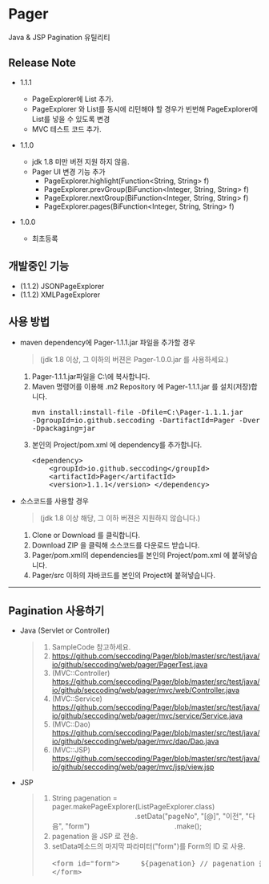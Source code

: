 # Pager
Java &amp; JSP Pagination 유틸리티

## Release Note

* 1.1.1
  * PageExplorer에 List 추가.
  * PageExplorer 와 List를 동시에 리턴해야 할 경우가 빈번해 PageExplorer에 List를 넣을 수 있도록 변경
  * MVC 테스트 코드 추가.
  
* 1.1.0
  * jdk 1.8 미만 버젼 지원 하지 않음.
  * Pager UI 변경 기능 추가
    * PageExplorer.highlight(Function<String, String> f)
    * PageExplorer.prevGroup(BiFunction<Integer, String, String> f)
    * PageExplorer.nextGroup(BiFunction<Integer, String, String> f)
    * PageExplorer.pages(BiFunction<Integer, String, String> f)
    
* 1.0.0
  * 최초등록

## 개발중인 기능
* (1.1.2) JSONPageExplorer
* (1.1.2) XMLPageExplorer

## 사용 방법
* maven dependency에 Pager-1.1.1.jar 파일을 추가할 경우 
   > (jdk 1.8 이상, 그 이하의 버젼은 Pager-1.0.0.jar 를 사용하세요.)
   1. Pager-1.1.1.jar파일을 C:\에 복사합니다.
   1. Maven 명령어를 이용해 .m2 Repository 에 Pager-1.1.1.jar 를 설치(저장)합니다.<pre>mvn install:install-file -Dfile=C:\Pager-1.1.1.jar -DgroupId=io.github.seccoding -DartifactId=Pager -Dversion=1.1.1 -Dpackaging=jar</pre>
   1. 본인의 Project/pom.xml 에 dependency를 추가합니다.<pre>
	&lt;dependency&gt;
	&nbsp;&nbsp;&nbsp;&nbsp;&lt;groupId&gt;io.github.seccoding&lt;/groupId&gt;
	&nbsp;&nbsp;&nbsp;&nbsp;&lt;artifactId&gt;Pager&lt;/artifactId&gt;
	&nbsp;&nbsp;&nbsp;&nbsp;&lt;version&gt;1.1.1&lt;/version&gt;
	&lt;/dependency&gt;
</pre>

*  소스코드를 사용할 경우 
   > (jdk 1.8 이상 해당, 그 이하 버젼은 지원하지 않습니다.)
   1. Clone or Download 를 클릭합니다.
   1. Download ZIP 을 클릭해 소스코드를 다운로드 받습니다.
   1. Pager/pom.xml의 dependencies를 본인의 Project/pom.xml 에 붙혀넣습니다.
   1. Pager/src 이하의 자바코드를 본인의 Project에 붙혀넣습니다. 
---
## Pagination 사용하기
* Java (Servlet or Controller)  
  > 1. SampleCode 참고하세요.
  > 1. https://github.com/seccoding/Pager/blob/master/src/test/java/io/github/seccoding/web/pager/PagerTest.java
  > 1. (MVC::Controller) https://github.com/seccoding/Pager/blob/master/src/test/java/io/github/seccoding/web/pager/mvc/web/Controller.java
  > 1. (MVC::Service) https://github.com/seccoding/Pager/blob/master/src/test/java/io/github/seccoding/web/pager/mvc/service/Service.java
  > 1. (MVC::Dao) https://github.com/seccoding/Pager/blob/master/src/test/java/io/github/seccoding/web/pager/mvc/dao/Dao.java
  > 1. (MVC::JSP) https://github.com/seccoding/Pager/blob/master/src/test/java/io/github/seccoding/web/pager/mvc/jsp/view.jsp

* JSP
  > 1. String pagenation = pager.makePageExplorer(ListPageExplorer.class)
&nbsp;&nbsp;&nbsp;&nbsp;&nbsp;&nbsp;&nbsp;&nbsp;&nbsp;&nbsp;&nbsp;&nbsp;&nbsp;&nbsp;&nbsp;&nbsp;&nbsp;&nbsp;&nbsp;&nbsp;&nbsp;&nbsp;&nbsp;&nbsp;&nbsp;&nbsp;&nbsp;&nbsp;&nbsp;&nbsp;&nbsp;&nbsp;&nbsp;&nbsp;&nbsp;&nbsp;&nbsp;&nbsp;&nbsp;&nbsp;&nbsp;&nbsp;.setData("pageNo", "[@]", "이전", "다음", "form")
&nbsp;&nbsp;&nbsp;&nbsp;&nbsp;&nbsp;&nbsp;&nbsp;&nbsp;&nbsp;&nbsp;&nbsp;&nbsp;&nbsp;&nbsp;&nbsp;&nbsp;&nbsp;&nbsp;&nbsp;&nbsp;&nbsp;&nbsp;&nbsp;&nbsp;&nbsp;&nbsp;&nbsp;&nbsp;&nbsp;&nbsp;&nbsp;&nbsp;&nbsp;&nbsp;&nbsp;&nbsp;&nbsp;&nbsp;&nbsp;&nbsp;&nbsp;.make();
  > 1. pagenation 을 JSP 로 전송.
  > 1. setData메소드의 마지막 파라미터("form")를 Form의 ID 로 사용.<pre>
&lt;form id="form"&gt;
&nbsp;&nbsp;&nbsp;&nbsp;${pagenation} // pagenation 을 el로 표현
&lt;/form&gt;
</pre>
